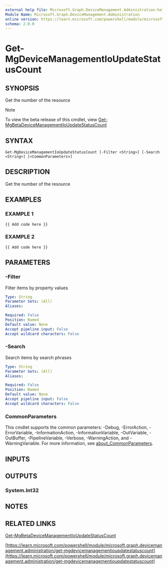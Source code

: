 ```yaml
---
external help file: Microsoft.Graph.DeviceManagement.Administration-help.xml
Module Name: Microsoft.Graph.DeviceManagement.Administration
online version: https://learn.microsoft.com/powershell/module/microsoft.graph.devicemanagement.administration/get-mgdevicemanagementioupdatestatuscount
schema: 2.0.0
---
```


# Get-MgDeviceManagementIoUpdateStatusCount

## SYNOPSIS
Get the number of the resource

> [!NOTE]
> To view the beta release of this cmdlet, view [Get-MgBetaDeviceManagementIoUpdateStatusCount](/powershell/module/Microsoft.Graph.Beta.DeviceManagement.Administration/Get-MgBetaDeviceManagementIoUpdateStatusCount?view=graph-powershell-beta)

## SYNTAX

```
Get-MgDeviceManagementIoUpdateStatusCount [-Filter <String>] [-Search <String>] [<CommonParameters>]
```

## DESCRIPTION
Get the number of the resource

## EXAMPLES

### EXAMPLE 1
```
{{ Add code here }}
```

### EXAMPLE 2
```
{{ Add code here }}
```

## PARAMETERS

### -Filter
Filter items by property values

```yaml
Type: String
Parameter Sets: (All)
Aliases:

Required: False
Position: Named
Default value: None
Accept pipeline input: False
Accept wildcard characters: False
```

### -Search
Search items by search phrases

```yaml
Type: String
Parameter Sets: (All)
Aliases:

Required: False
Position: Named
Default value: None
Accept pipeline input: False
Accept wildcard characters: False
```

### CommonParameters
This cmdlet supports the common parameters: -Debug, -ErrorAction, -ErrorVariable, -InformationAction, -InformationVariable, -OutVariable, -OutBuffer, -PipelineVariable, -Verbose, -WarningAction, and -WarningVariable. For more information, see [about_CommonParameters](http://go.microsoft.com/fwlink/?LinkID=113216).

## INPUTS

## OUTPUTS

### System.Int32
## NOTES

## RELATED LINKS
[Get-MgBetaDeviceManagementIoUpdateStatusCount](/powershell/module/Microsoft.Graph.Beta.DeviceManagement.Administration/Get-MgBetaDeviceManagementIoUpdateStatusCount?view=graph-powershell-beta)

[https://learn.microsoft.com/powershell/module/microsoft.graph.devicemanagement.administration/get-mgdevicemanagementioupdatestatuscount](https://learn.microsoft.com/powershell/module/microsoft.graph.devicemanagement.administration/get-mgdevicemanagementioupdatestatuscount)

